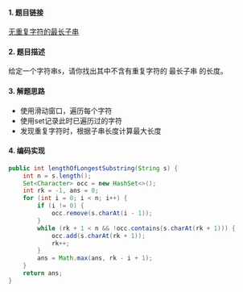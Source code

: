 

#### 1. 题目链接
[无重复字符的最长子串](https://leetcode-cn.com/problems/longest-substring-without-repeating-characters/)

#### 2. 题目描述
给定一个字符串s，请你找出其中不含有重复字符的 最长子串 的长度。


#### 3. 解题思路

* 使用滑动窗口，遍历每个字符  
* 使用set记录此时已遍历过的字符
* 发现重复字符时，根据子串长度计算最大长度

#### 4. 编码实现
``` java
public int lengthOfLongestSubstring(String s) {
    int n = s.length();
    Set<Character> occ = new HashSet<>();
    int rk = -1, ans = 0;
    for (int i = 0; i < n; i++) {
        if (i != 0) {
            occ.remove(s.charAt(i - 1));
        }
        while (rk + 1 < n && !occ.contains(s.charAt(rk + 1))) {
            occ.add(s.charAt(rk + 1));
            rk++;
        }
        ans = Math.max(ans, rk - i + 1);
    }
    return ans;
}
```
